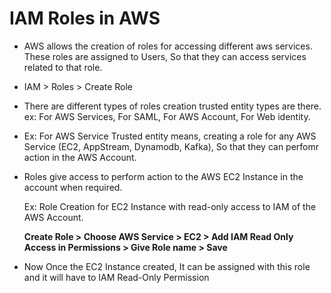 # IAM Roles in AWS
  - AWS allows the creation of roles for accessing different aws services. These roles are assigned to Users, So that they can access services related to that role.
  - IAM > Roles > Create Role
  - There are different types of roles creation trusted entity types are there. ex: For AWS Services, For SAML, For AWS Account, For Web identity.
  - Ex: For AWS Service Trusted entity means, creating a role for any AWS Service (EC2, AppStream, Dynamodb, Kafka), So that they can perfomr action in the AWS Account.
  - Roles give access to perform action to the AWS EC2 Instance in the account when required.
    
     Ex: Role Creation for EC2 Instance with read-only access to IAM of the AWS Account.
    
     **Create Role > Choose AWS Service > EC2 > Add IAM Read Only Access in Permissions > Give Role name > Save**

  - Now Once the EC2 Instance created, It can be assigned with this role and it will have to IAM Read-Only Permission

